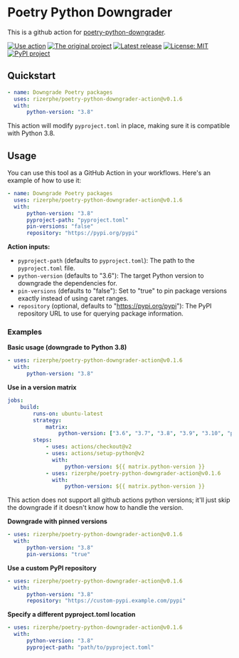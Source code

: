 # Poetry Python Downgrader

This is a github action for [poetry-python-downgrader](https://github.com/rizerphe/poetry-python-downgrader).

[![Use action](https://img.shields.io/badge/Use_action-gray?style=flat-square&logo=GitHub%20Actions)](https://github.com/marketplace/actions/poetry-python-downgrader)
[![The original project](https://img.shields.io/badge/The_original_project-gray?style=flat-square&logo=GitHub)](https://github.com/rizerphe/poetry-python-downgrader)
[![Latest release](https://flat.badgen.net/github/release/rizerphe/poetry-python-downgrader-action)](https://github.com/rizerphe/poetry-python-downgrader-action/releases)
[![License: MIT](https://flat.badgen.net/github/license/rizerphe/poetry-python-downgrader-action)](https://opensource.org/licenses/MIT)
[![PyPI project](https://flat.badgen.net/pypi/v/poetry-python-downgrader)](https://badge.fury.io/py/poetry-python-downgrader)

## Quickstart

```yaml
- name: Downgrade Poetry packages
  uses: rizerphe/poetry-python-downgrader-action@v0.1.6
  with:
      python-version: "3.8"
```

This action will modify `pyproject.toml` in place, making sure it is compatible with Python 3.8.

## Usage

You can use this tool as a GitHub Action in your workflows. Here's an example of how to use it:

```yaml
- name: Downgrade Poetry packages
  uses: rizerphe/poetry-python-downgrader-action@v0.1.6
  with:
      python-version: "3.8"
      pyproject-path: "pyproject.toml"
      pin-versions: "false"
      repository: "https://pypi.org/pypi"
```

**Action inputs:**

-   `pyproject-path` (defaults to `pyproject.toml`): The path to the `pyproject.toml` file.
-   `python-version` (defaults to "3.6"): The target Python version to downgrade the dependencies for.
-   `pin-versions` (defaults to "false"): Set to "true" to pin package versions exactly instead of using caret ranges.
-   `repository` (optional, defaults to "https://pypi.org/pypi"): The PyPI repository URL to use for querying package information.

### Examples

**Basic usage (downgrade to Python 3.8)**

```yaml
- uses: rizerphe/poetry-python-downgrader-action@v0.1.6
  with:
      python-version: "3.8"
```

**Use in a version matrix**

```yaml
jobs:
    build:
        runs-on: ubuntu-latest
        strategy:
            matrix:
                python-version: ["3.6", "3.7", "3.8", "3.9", "3.10", "pypy3.10"]
        steps:
            - uses: actions/checkout@v2
            - uses: actions/setup-python@v2
              with:
                  python-version: ${{ matrix.python-version }}
            - uses: rizerphe/poetry-python-downgrader-action@v0.1.6
              with:
                  python-version: ${{ matrix.python-version }}
```

This action does not support all github actions python versions; it'll just skip the downgrade if it doesn't know how to handle the version.

**Downgrade with pinned versions**

```yaml
- uses: rizerphe/poetry-python-downgrader-action@v0.1.6
  with:
      python-version: "3.8"
      pin-versions: "true"
```

**Use a custom PyPI repository**

```yaml
- uses: rizerphe/poetry-python-downgrader-action@v0.1.6
  with:
      python-version: "3.8"
      repository: "https://custom-pypi.example.com/pypi"
```

**Specify a different pyproject.toml location**

```yaml
- uses: rizerphe/poetry-python-downgrader-action@v0.1.6
  with:
      python-version: "3.8"
      pyproject-path: "path/to/pyproject.toml"
```
